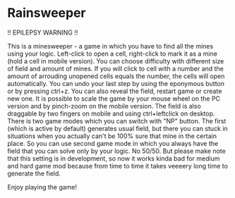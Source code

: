 # Rainsweeper
!! EPILEPSY WARNING !!

This is a minesweeper - a game in which you have to find all the mines using your logic. 
Left-click to open a cell, right-click to mark it as a mine (hold a cell in mobile version). You can choose difficulty with different size of field and amount of mines. If you will click to cell with a number and the amount of arrouding unopened cells equals the number, the cells will open automatically.
You can undo your last step by using the eponymous button or by pressing ctrl+z. You can also reveal the field, restart game or create new one.
It is possible to scale the game by your mouse wheel on the PC version and by pinch-zoom on the mobile version. The field is also draggable by two fingers on mobile and using ctrl+leftclick on desktop.
There is two game modes which you can switch with "NP" button. The first (which is active by default) generates usual field, but there you can stuck in situations when you actually can't be 100% sure that mine in the certain place. So you can use second game mode in which you always have the field that you can solve only by your logic. No 50/50. But please make note that this setting is in development, so now it works kinda bad for medium and hard game mod because from time to time it takes veeeery long time to generate the field.
  
Enjoy playing the game!
